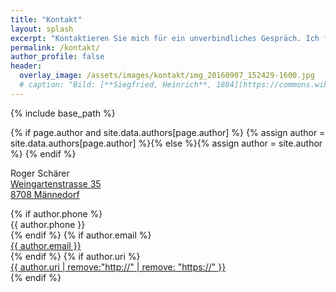 ```yaml
---
title: "Kontakt"
layout: splash
excerpt: "Kontaktieren Sie mich für ein unverbindliches Gespräch. Ich freue mich."
permalink: /kontakt/
author_profile: false
header:
  overlay_image: /assets/images/kontakt/img_20160907_152429-1600.jpg
  # caption: "Bild: [**Siegfried, Heinrich**, 1884](https://commons.wikimedia.org/wiki/File:Zentralbibliothek_Z%C3%BCrich_-_Vue_g%C3%A9n%C3%A9rale_de_Zurich_prise_de_la_Weid_-_000009549.jpg#)"
---
```

{% include base_path %}

{% if page.author and site.data.authors[page.author] %}
  {% assign author = site.data.authors[page.author] %}{% else %}{% assign author = site.author %}
{% endif %}

Roger Schärer <br>
<a target="_blank" href="{{ author.location-uri }}">Weingartenstrasse 35<br>
8708 Männedorf</a>



<ul style="list-style-type:none; padding-left:0;">
  {% if author.phone %}
    <li><i class="fa fa-fw fa-phone" aria-hidden="true"></i> {{ author.phone }}</li>
  {% endif %}
  {% if author.email %}
    <li><a href="mailto:{{ author.email }}"><i class="fa fa-fw fa-envelope-square" aria-hidden="true"></i> {{ author.email }}</a></li>
  {% endif %}
  {% if author.uri %}
    <li>
      <a href="{{ author.uri }}" itemprop="url">
        <i class="fas fa-fw fa-link" aria-hidden="true"></i> {{ author.uri | remove:"http://" | remove: "https://" }}
      </a>
    </li>
  {% endif %}
</ul>
